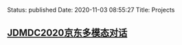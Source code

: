 Status: published
Date: 2020-11-03 08:55:27
Title: Projects 


## [JDMDC2020京东多模态对话](http://www.jerrylsu.net/articles/2020/nlp-JDMDC2020.html)

